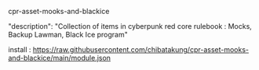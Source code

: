 

cpr-asset-mooks-and-blackice

"description": "Collection of items in cyberpunk red core rulebook : Mocks, Backup Lawman, Black Ice program"


install : https://raw.githubusercontent.com/chibatakung/cpr-asset-mooks-and-blackice/main/module.json
